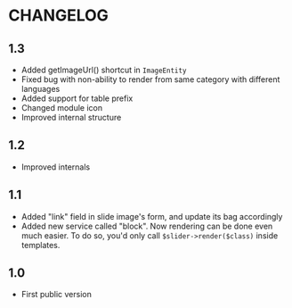 CHANGELOG
=========

1.3
---

 * Added getImageUrl() shortcut in `ImageEntity`
 * Fixed bug with non-ability to render from same category with different languages
 * Added support for table prefix
 * Changed module icon
 * Improved internal structure

1.2
---

 * Improved internals

1.1
---

 * Added "link" field in slide image's form, and update its bag accordingly
 * Added new service called "block". Now rendering can be done even much easier. 
   To do so, you'd only call `$slider->render($class)` inside templates.

1.0
---

 * First public version